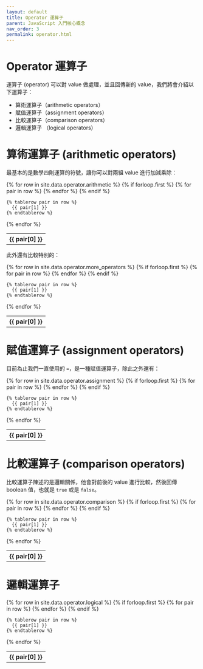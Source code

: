 ```yaml
---
layout: default
title: Operator 運算子
parent: JavaScript 入門核心概念
nav_order: 3
permalink: operator.html
---
```

# Operator 運算子

運算子 (operator) 可以對 value 做處理，並且回傳新的 value，我們將會介紹以下運算子：

- 算術運算子（arithmetic operators）
- 賦值運算子（assignment operators）
- 比較運算子（comparison operators）
- 邏輯運算子 （logical operators）

# 算術運算子 (arithmetic operators)

最基本的是數學四則運算的符號，讓你可以對兩組 value 進行加減乘除：

<table>
  {% for row in site.data.operator.arithmetic %}
    {% if forloop.first %}
    <tr>
      {% for pair in row %}
        <th>{{ pair[0] }}</th>
      {% endfor %}
    </tr>
    {% endif %}

    {% tablerow pair in row %}
      {{ pair[1] }}
    {% endtablerow %}
  {% endfor %}
</table>

此外還有比較特別的：

<table>
  {% for row in site.data.operator.more_operators %}
    {% if forloop.first %}
    <tr>
      {% for pair in row %}
        <th>{{ pair[0] }}</th>
      {% endfor %}
    </tr>
    {% endif %}

    {% tablerow pair in row %}
      {{ pair[1] }}
    {% endtablerow %}
  {% endfor %}
</table>

# 賦值運算子 (assignment operators)

目前為止我們一直使用的 `=`，是一種賦值運算子，除此之外還有：

<table>
  {% for row in site.data.operator.assignment %}
    {% if forloop.first %}
    <tr>
      {% for pair in row %}
        <th>{{ pair[0] }}</th>
      {% endfor %}
    </tr>
    {% endif %}

    {% tablerow pair in row %}
      {{ pair[1] }}
    {% endtablerow %}
  {% endfor %}
</table>

# 比較運算子 (comparison operators)

比較運算子陳述的是邏輯關係，他會對前後的 value 進行比較，然後回傳 boolean 值，也就是 `true` 或是 `false`。

<table>
  {% for row in site.data.operator.comparison %}
    {% if forloop.first %}
    <tr>
      {% for pair in row %}
        <th>{{ pair[0] }}</th>
      {% endfor %}
    </tr>
    {% endif %}

    {% tablerow pair in row %}
      {{ pair[1] }}
    {% endtablerow %}
  {% endfor %}
</table>

# **邏輯運算子**

<table>
  {% for row in site.data.operator.logical %}
    {% if forloop.first %}
    <tr>
      {% for pair in row %}
        <th>{{ pair[0] }}</th>
      {% endfor %}
    </tr>
    {% endif %}

    {% tablerow pair in row %}
      {{ pair[1] }}
    {% endtablerow %}
  {% endfor %}
</table>
